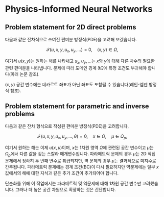# Physics-Informed Neural Networks

## Problem statement for 2D direct problems

다음과 같은 잔차식으로 쓰여진 편미분 방정식(PDE)을 고려해 보겠습니다. 
```math
\mathcal{F}(u,x,y,u_x,u_y,...)=0,\quad(x,y)\in\Omega,
```
여기서 $u(x,y)$는 원하는 해를 나타내고 $u_x, u_y, ...$는 $x$와 $y$에 대해 다른 차수의 필요한 관련 편미분을 나타냅니다. 문제에 따라 도메인 경계 $\partial \Omega$에 특정 조건도 부과해야 합니다(아래 논문 참조).

$(x,y)$ 공간 변수에는 데카르트 좌표가 아닌 좌표도 포함될 수 있습니다(레인-엠덴 방정식 참조).

## Problem statement for parametric and inverse problems

다음과 같은 잔차 형식으로 작성된 편미분 방정식(PDE)을 고려합니다, 
```math
\mathcal{F}(u,x,y,u_x,u_y,...,\theta)=0,\quad x\in\Omega,\quad\mu\in\Omega_{p},
```
여기서 원하는 해는 이제 $u(x,\mu)$이며, $x$는 1차원 영역 $\Omega$에 관련된 공간 변수이고 $\mu$는 $\Omega_{p}$에서 다른 값을 갖는 스칼라 매개변수입니다. 파라메트릭 문제의 경우 $\mu$는 2D 직접 문제에서 정확히 두 번째 변수로 취급되지만, 역 문제의 경우 $\mu$는 결과적으로 미지수로 간주됩니다. 파라메트릭 문제에는 경계 조건(BC)이 다시 필요하지만 역문제에는 일부 $x$ 값에서의 해에 대한 지식과 같은 추가 조건이 추가되어야 합니다.

단순화를 위해 이 작업에서는 파라메트릭 및 역문제에 대해 1차원 공간 변수만 고려했습니다. 그러나 더 높은 공간 차원으로 확장하는 것은 간단합니다.